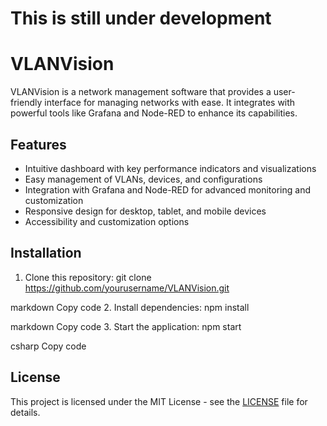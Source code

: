 # This is still under development

# VLANVision

VLANVision is a network management software that provides a user-friendly interface for managing networks with ease. It integrates with powerful tools like Grafana and Node-RED to enhance its capabilities.

## Features

- Intuitive dashboard with key performance indicators and visualizations
- Easy management of VLANs, devices, and configurations
- Integration with Grafana and Node-RED for advanced monitoring and customization
- Responsive design for desktop, tablet, and mobile devices
- Accessibility and customization options

## Installation

1. Clone this repository:
git clone https://github.com/yourusername/VLANVision.git

markdown
Copy code
2. Install dependencies:
npm install

markdown
Copy code
3. Start the application:
npm start

csharp
Copy code

## License

This project is licensed under the MIT License - see the [LICENSE](LICENSE) file for details.

